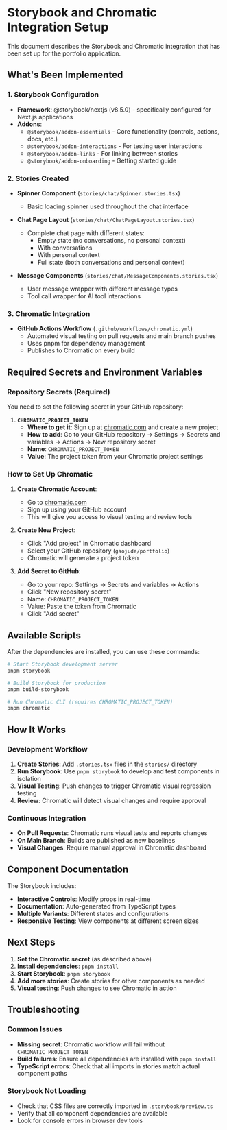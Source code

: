 # Storybook and Chromatic Integration Setup

This document describes the Storybook and Chromatic integration that has been set up for the portfolio application.

## What's Been Implemented

### 1. Storybook Configuration
- **Framework**: @storybook/nextjs (v8.5.0) - specifically configured for Next.js applications
- **Addons**:
  - `@storybook/addon-essentials` - Core functionality (controls, actions, docs, etc.)
  - `@storybook/addon-interactions` - For testing user interactions
  - `@storybook/addon-links` - For linking between stories
  - `@storybook/addon-onboarding` - Getting started guide

### 2. Stories Created
- **Spinner Component** (`stories/chat/Spinner.stories.tsx`)
  - Basic loading spinner used throughout the chat interface
  
- **Chat Page Layout** (`stories/chat/ChatPageLayout.stories.tsx`)
  - Complete chat page with different states:
    - Empty state (no conversations, no personal context)
    - With conversations
    - With personal context
    - Full state (both conversations and personal context)
  
- **Message Components** (`stories/chat/MessageComponents.stories.tsx`)
  - User message wrapper with different message types
  - Tool call wrapper for AI tool interactions

### 3. Chromatic Integration
- **GitHub Actions Workflow** (`.github/workflows/chromatic.yml`)
  - Automated visual testing on pull requests and main branch pushes
  - Uses pnpm for dependency management
  - Publishes to Chromatic on every build

## Required Secrets and Environment Variables

### Repository Secrets (Required)
You need to set the following secret in your GitHub repository:

1. **`CHROMATIC_PROJECT_TOKEN`**
   - **Where to get it**: Sign up at [chromatic.com](https://chromatic.com) and create a new project
   - **How to add**: Go to your GitHub repository → Settings → Secrets and variables → Actions → New repository secret
   - **Name**: `CHROMATIC_PROJECT_TOKEN`
   - **Value**: The project token from your Chromatic project settings

### How to Set Up Chromatic

1. **Create Chromatic Account**:
   - Go to [chromatic.com](https://chromatic.com)
   - Sign up using your GitHub account
   - This will give you access to visual testing and review tools

2. **Create New Project**:
   - Click "Add project" in Chromatic dashboard
   - Select your GitHub repository (`gaojude/portfolio`)
   - Chromatic will generate a project token

3. **Add Secret to GitHub**:
   - Go to your repo: Settings → Secrets and variables → Actions
   - Click "New repository secret"
   - Name: `CHROMATIC_PROJECT_TOKEN`
   - Value: Paste the token from Chromatic
   - Click "Add secret"

## Available Scripts

After the dependencies are installed, you can use these commands:

```bash
# Start Storybook development server
pnpm storybook

# Build Storybook for production
pnpm build-storybook

# Run Chromatic CLI (requires CHROMATIC_PROJECT_TOKEN)
pnpm chromatic
```

## How It Works

### Development Workflow
1. **Create Stories**: Add `.stories.tsx` files in the `stories/` directory
2. **Run Storybook**: Use `pnpm storybook` to develop and test components in isolation
3. **Visual Testing**: Push changes to trigger Chromatic visual regression testing
4. **Review**: Chromatic will detect visual changes and require approval

### Continuous Integration
- **On Pull Requests**: Chromatic runs visual tests and reports changes
- **On Main Branch**: Builds are published as new baselines
- **Visual Changes**: Require manual approval in Chromatic dashboard

## Component Documentation

The Storybook includes:
- **Interactive Controls**: Modify props in real-time
- **Documentation**: Auto-generated from TypeScript types
- **Multiple Variants**: Different states and configurations
- **Responsive Testing**: View components at different screen sizes

## Next Steps

1. **Set the Chromatic secret** (as described above)
2. **Install dependencies**: `pnpm install`
3. **Start Storybook**: `pnpm storybook`
4. **Add more stories**: Create stories for other components as needed
5. **Visual testing**: Push changes to see Chromatic in action

## Troubleshooting

### Common Issues
- **Missing secret**: Chromatic workflow will fail without `CHROMATIC_PROJECT_TOKEN`
- **Build failures**: Ensure all dependencies are installed with `pnpm install`
- **TypeScript errors**: Check that all imports in stories match actual component paths

### Storybook Not Loading
- Check that CSS files are correctly imported in `.storybook/preview.ts`
- Verify that all component dependencies are available
- Look for console errors in browser dev tools